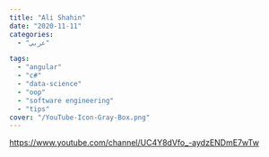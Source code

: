```yaml
---
title: "Ali Shahin"
date: "2020-11-11"
categories:
  - "عربي"

tags:
  - "angular"
  - "c#"
  - "data-science"
  - "oop"
  - "software engineering"
  - "tips"
cover: "/YouTube-Icon-Gray-Box.png"
---
```


https://www.youtube.com/channel/UC4Y8dVfo_-aydzENDmE7wTw
